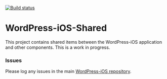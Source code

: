 [![Build status](https://badge.buildkite.com/cbe321dd23ff6e5296ff24159934b0c7bc32c49dc5a2fa04c8.svg)](https://buildkite.com/wordpress-mobile/wordpress-shared-ios)

WordPress-iOS-Shared
======================

This project contains shared items between the WordPress-iOS application and other components.  This is a work in progress.


### Issues
Please log any issues in the main [WordPress-iOS repository](https://github.com/wordpress-mobile/WordPress-iOS/issues).
